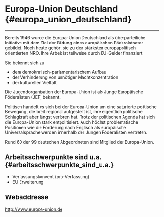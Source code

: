 # Europa-Union Deutschland {#europa_union_deutschland}

------------------------------------------------------------------------

Bereits 1946 wurde die Europa-Union Deutschland als überparteiliche
Initiative mit dem Ziel der Bildung eines europäischen Föderalstaates
gebildet. Noch heute gehört sie zu den stärksten europapolitisch
orientierten NRO. Ihre Arbeit ist teilweise durch EU-Gelder finanziert.

Sie bekennt sich zu

-   dem demokratisch-parlamentarischem Aufbau
-   der Verhinderung von unnötiger Machtkonzentration
-   der kulturellen Vielfalt

Die Jugendorganisation der Europa-Union ist als Junge Europäische
Föderalisten (JEF) bekannt.

Politisch handelt es sich bei der Europa-Union um eine saturierte
politische Bewegung, die breit regional aufgestellt ist, ihre eigentlich
politische Schlagkraft aber längst verloren hat. Trotz der politischen
Agenda hat sich die Europa-Union stark entpolitisiert. Auch höchst
problematische Positionen wie die Forderung nach Englisch als
europäische Universalsprache werden innerhalb der Jungen Föderalisten
vertreten.

Rund 60 der 99 deutschen Abgeordneten sind Mitglied der Europa-Union.

## Arbeitsschwerpunkte sind u.a. {#arbeitsschwerpunkte_sind_u.a.}

-   Verfassungskonvent (pro-Verfassung)
-   EU Erweiterung

## Webaddresse

<http://www.europa-union.de>
